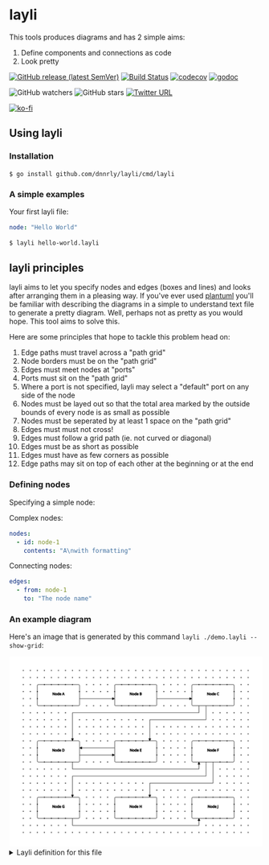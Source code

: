 # layli

This tools produces diagrams and has 2 simple aims:

1. Define components and connections as code
2. Look pretty

[![GitHub release (latest SemVer)](https://img.shields.io/github/v/release/dnnrly/layli)](https://github.com/dnnrly/layli/releases/latest)
[![Build Status](https://github.com/dnnrly/layli/actions/workflows/pr.yml/badge.svg)](https://github.com/dnnrly/layli/actions/workflows/pr.yml)
[![codecov](https://codecov.io/gh/dnnrly/layli/branch/master/graph/badge.svg?token=OY6UgcQeWf)](https://codecov.io/gh/dnnrly/layli)
[![godoc](https://godoc.org/github.com/dnnrly/layli?status.svg)](http://godoc.org/github.com/dnnrly/layli)

![GitHub watchers](https://img.shields.io/github/watchers/dnnrly/layli?style=social)
![GitHub stars](https://img.shields.io/github/stars/dnnrly/layli?style=social)
[![Twitter URL](https://img.shields.io/twitter/url?style=social&url=https%3A%2F%2Fgithub.com%2Fdnnrly%2Flayli)](https://twitter.com/intent/tweet?url=https://github.com/dnnrly/layli)


[![ko-fi](https://www.ko-fi.com/img/githubbutton_sm.svg)](https://ko-fi.com/W7W414S4U)

## Using layli

### Installation

```
$ go install github.com/dnnrly/layli/cmd/layli
```

### A simple examples

Your first layli file:
```yml
node: "Hello World"
```

```bash
$ layli hello-world.layli
```

## layli principles

layli aims to let you specify nodes and edges (boxes and lines) and looks after arranging them in a pleasing way. If you've ever used [plantuml](https://plantuml.com) you'll be familiar with describing the diagrams in a simple to understand text file to generate a pretty diagram. Well, perhaps not as pretty as you would hope. This tool aims to solve this.

Here are some principles that hope to tackle this problem head on:

1. Edge paths must travel across a "path grid"
2. Node borders must be on the "path grid"
3. Edges must meet nodes at "ports"
4. Ports must sit on the "path grid"
5. Where a port is not specified, layli may select a "default" port on any side of the node
6. Nodes must be layed out so that the total area marked by the outside bounds of every node is as small as possible
7. Nodes must be seperated by at least 1 space on the "path grid"
8.  Edges must must not cross!
9.  Edges must follow a grid path (ie. not curved or diagonal)
10. Edges must be as short as possible
11. Edges must have as few corners as possible
12. Edge paths may sit on top of each other at the beginning or at the end



### Defining nodes

Specifying a simple node:

Complex nodes:
```yml
nodes:
  - id: node-1
    contents: "A\nwith formatting"
```

Connecting nodes:

```yml
edges:
  - from: node-1
    to: "The node name"
```

### An example diagram

Here's an image that is generated by this command `layli ./demo.layli --show-grid`:

<img src="/demo.svg" alt="Demonstration image" />

<details>
<summary>Layli definition for this file</summary>

```yaml
nodes:
    - id: a
      contents: Node A
    - id: b
      contents: Node B
    - id: c
      contents: Node C
    - id: d
      contents: Node D
    - id: e
      contents: Node E
    - id: f
      contents: Node F
    - id: g
      contents: Node G
    - id: h
      contents: Node H
    - id: i
      contents: Node J

edges:
    - from: a
      to: b
    - from: b
      to: c
    - from: c
      to: d
    - from: d
      to: e
    - from: c
      to: e
    - from: e
      to: d
    - from: d
      to: f
    - from: f
      to: g
    - from: f
      to: h
    - from: g
      to: i

width: 7
height: 4
border: 2
margin: 2

# You can also add comments to your file, like so.

```
</defails>

## Developing layli

These instructions will get you a copy of the project up and running on your local machine for development and testing purposes. See deployment for notes on how to deploy the project on a live system.


### Running Unit Tests

```bash
$ make test
```

### Running Acceptance tests

```bash
$ make acceptance-test
```

## Important `make` targets

* `deps` - downloads all of the deps you need to build, test, and release
* `install` - installs your application
* `build` - builds your application
* `test` - runs unit tests
* `ci-test` - run tests for CI validation
* `acceptance-test` - run the acceptance tests
* `coverage-report` - merge coverage statistics from all sources
* `mocks` - generate mocks for interface
* `lint` -  run linting
* `clean` - clean project dependencies
* `clean-deps` - remove all of the build dependencies too


## Contributing

Please read [CONTRIBUTING.md](CONTRIBUTING.md) for details on our code of conduct, and the process for submitting pull requests to us.

## Versioning

We use [SemVer](http://semver.org/) for versioning. For the versions available, see the [tags on this repository](https://github.com/dnnrly/layli/tags). 

## Authors

* **Pascal Dennerly** - *Initial work* - [dnnrly](https://github.com/dnnrly)

See also the list of [contributors](https://github.com/dnnrly/layli/contributors) who participated in this project.

## License

This project is licensed under the Apache 2.0 License - see the [LICENSE](LICENSE) file for details

## Acknowledgments

* There is a blog that I read a couple of years ago that described solving a similar problem. For the life of me, I can't remember find it anywhere to give the appropriate credit. But believe me when I say that a lot of the ideas are based on this blog and a lot of credit belongs to the author.
